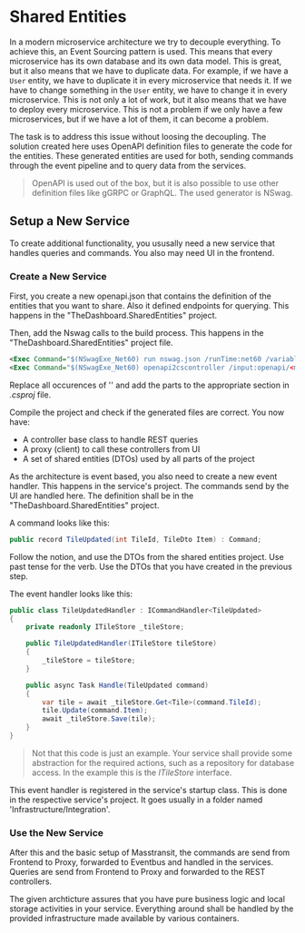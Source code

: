 # Shared Entities

In a modern microservice architecture we try to decouple everything. To achieve this, an Event Sourcing pattern is used. 
This means that every microservice has its own database and its own data model. This is great, but it also means that we have to duplicate data. 
For example, if we have a `User` entity, we have to duplicate it in every microservice that needs it. 
If we have to change something in the `User` entity, we have to change it in every microservice. 
This is not only a lot of work, but it also means that we have to deploy every microservice. 
This is not a problem if we only have a few microservices, but if we have a lot of them, it can become a problem. 

The task is to address this issue without loosing the decoupling. The solution created here uses OpenAPI definition files to generate the code for the entities.
These generated entities are used for both, sending commands through the event pipeline and to query data from the services.

> OpenAPI is used out of the box, but it is also possible to use other definition files like gGRPC or GraphQL. The used generator is NSwag.

## Setup a New Service

To create additional functionality, you ususally need a new service that handles queries and commands. You also may need UI in the frontend.

### Create a New Service

First, you create a new openapi.json that contains the definition of the entities that you want to share. Also it defined endpoints for querying. This happens in the "TheDashboard.SharedEntities" project.

Then, add the Nswag calls to the build process. This happens in the "TheDashboard.SharedEntities" project file.

```xml
<Exec Command="$(NSwagExe_Net60) run nswag.json /runTime:net60 /variables:Client=<MyNew>Client,Namespace=TheDashboard.SharedEntities,InputSwagger=openapi/<mynew>_openapi.json,ConfigHelper=IConfiguration" />
<Exec Command="$(NSwagExe_Net60) openapi2cscontroller /input:openapi/<mynew>_openapi.json /classname:<MyNew>Base /namespace:TheDashboard.SharedEntities /output:Controllers/<MyNew>Base.cs /dateTimeType:System.DateTime /jsonLibrary:SystemTextJson " />
```

Replace all occurences of '<MyNew>' and add the parts to the appropriate section in *.csproj* file.

Compile the project and check if the generated files are correct. You now have:

* A controller base class to handle REST queries
* A proxy (client) to call these controllers from UI
* A set of shared entities (DTOs) used by all parts of the project

As the architecture is event based, you also need to create a new event handler. This happens in the service's project. The commands send by the UI are handled here. The definition shall be in the "TheDashboard.SharedEntities" project.

A command looks like this:

~~~csharp
public record TileUpdated(int TileId, TileDto Item) : Command;
~~~

Follow the notion, <Entity><Action> and use the DTOs from the shared entities project. Use past tense for the verb. Use the DTOs that you have created in the previous step.

The event handler looks like this:

~~~csharp
public class TileUpdatedHandler : ICommandHandler<TileUpdated>
{
    private readonly ITileStore _tileStore;

    public TileUpdatedHandler(ITileStore tileStore)
    {
        _tileStore = tileStore;
    }

    public async Task Handle(TileUpdated command)
    {
        var tile = await _tileStore.Get<Tile>(command.TileId);
        tile.Update(command.Item);
        await _tileStore.Save(tile);
    }
}
~~~

> Not that this code is just an example. Your service shall provide some abstraction for the required actions, such as a repository for database access. In the example this is the *ITileStore* interface.

This event handler is registered in the service's startup class. This is done in the respective service's project. It goes usually in a folder named 'Infrastructure/Integration'.

### Use the New Service

After this and the basic setup of Masstransit, the commands are send from Frontend to Proxy, forwarded to Eventbus and handled in the services. Queries are send from Frontend to Proxy and forwarded to the REST controllers.

The given archticture assures that you have pure business logic and local storage activities in your service. Everything around shall be handled by the provided infrastructure made available by various containers.
